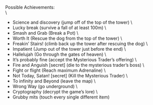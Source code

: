 Possible Achievements: \
\
- Science and discovery (jump off of the top of the tower) \
- Lucky break (survive a fall of at least 100m) \
- Smash and Grab (Break a Pot) \
- Worth It (Rescue the dog from the top of the tower) \
- Freakin’ Stairs! (climb back up the tower after rescuing the dog) \
- Impatient (Jump out of the tower just before the end) \
- Hallelujah (Go through the gates of heaven) \
- It’s probably fine (accept the Mysterious Trader’s offering) \
- Fire and Anguish [secret] (die to the mysterious trader’s boss) \
- Fight or flight (Reach maximum Adrenaline) \
- Not Today, Satan! [secret] (Kill the Mysterious Trader) \
- To infinity and Beyond (leave the map) \
- Wrong Way (go underground) \
- Cryptography (decrypt the game’s lore) \
- Grubby mits (touch every single different item)
